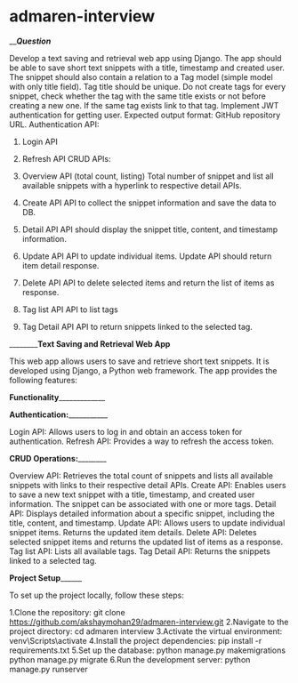# admaren-interview

_______________________________________Question_____________________________________

Develop a text saving and retrieval web app using Django. The app should be able to save short text
snippets with a title, timestamp and created user. The snippet should also contain a relation to a Tag
model (simple model with only title field). Tag title should be unique. Do not create tags for every snippet,
check whether the tag with the same title exists or not before creating a new one. If the same tag exists
link to that tag. Implement JWT authentication for getting user.
Expected output format: GitHub repository URL.
Authentication API:
1. Login API
2. Refresh API
CRUD APIs:
1. Overview API (total count, listing)
Total number of snippet and list all available snippets with a hyperlink to respective detail APIs.
2. Create API
API to collect the snippet information and save the data to DB.
3. Detail API
API should display the snippet title, content, and timestamp information.
4. Update API
API to update individual items. Update API should return item detail response.

5. Delete API
API to delete selected items and return the list of items as response.
6. Tag list API
API to list tags
7. Tag Detail API
API to return snippets linked to the selected tag.

______________________________________Text Saving and Retrieval Web App______________________________


This web app allows users to save and retrieve short text snippets. It is developed using Django, a Python web framework. The app provides the following features:

______________________________________Functionality___________________________________________________

______________________________________Authentication:_________________________________________________

Login API: Allows users to log in and obtain an access token for authentication.
Refresh API: Provides a way to refresh the access token.

______________________________________CRUD Operations:______________________________________________

Overview API: Retrieves the total count of snippets and lists all available snippets with links to their respective detail APIs.
Create API: Enables users to save a new text snippet with a title, timestamp, and created user information. The snippet can be associated with one or more tags.
Detail API: Displays detailed information about a specific snippet, including the title, content, and timestamp.
Update API: Allows users to update individual snippet items. Returns the updated item details.
Delete API: Deletes selected snippet items and returns the updated list of items as a response.
Tag list API: Lists all available tags.
Tag Detail API: Returns the snippets linked to a selected tag.

________________________________________Project Setup______________________________________________

To set up the project locally, follow these steps:

1.Clone the repository:
 git clone https://github.com/akshaymohan29/admaren-interview.git
2.Navigate to the project directory:
  cd admaren interview 
3.Activate the virtual environment:
   venv\Scripts\activate
4.Install the project dependencies:
    pip install -r requirements.txt
5.Set up the database:
    python manage.py makemigrations
    python manage.py migrate
6.Run the development server:
    python manage.py runserver
